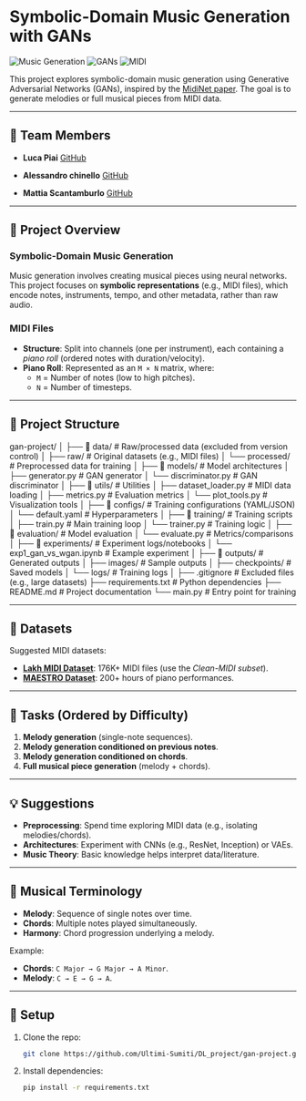 # Symbolic-Domain Music Generation with GANs

![Music Generation](https://img.shields.io/badge/domain-music%20generation-blue) 
![GANs](https://img.shields.io/badge/model-GANs-orange) 
![MIDI](https://img.shields.io/badge/data-MIDI-lightgrey)

This project explores symbolic-domain music generation using Generative Adversarial Networks (GANs), inspired by the [MidiNet paper](https://arxiv.org/abs/1703.10847). The goal is to generate melodies or full musical pieces from MIDI data.

---

## 👥 Team Members
- **Luca Piai**   [GitHub](https://github.com/luca037)   

- **Alessandro chinello** [GitHub](https://github.com/Ale10chine) 

- **Mattia Scantamburlo**  [GitHub](https://github.com/Daedalus02)  

---

## 📌 Project Overview
### Symbolic-Domain Music Generation
Music generation involves creating musical pieces using neural networks. This project focuses on **symbolic representations** (e.g., MIDI files), which encode notes, instruments, tempo, and other metadata, rather than raw audio.

### MIDI Files
- **Structure**: Split into channels (one per instrument), each containing a *piano roll* (ordered notes with duration/velocity).  
- **Piano Roll**: Represented as an `M × N` matrix, where:  
  - `M` = Number of notes (low to high pitches).  
  - `N` = Number of timesteps.  

---

## 📂 Project Structure

gan-project/
│
├── 📁 data/ # Raw/processed data (excluded from version control)
│ ├── raw/ # Original datasets (e.g., MIDI files)
│ └── processed/ # Preprocessed data for training
│
├── 📁 models/ # Model architectures
│ ├── generator.py # GAN generator
│ └── discriminator.py # GAN discriminator
│
├── 📁 utils/ # Utilities
│ ├── dataset_loader.py # MIDI data loading
│ ├── metrics.py # Evaluation metrics
│ └── plot_tools.py # Visualization tools
│
├── 📁 configs/ # Training configurations (YAML/JSON)
│ └── default.yaml # Hyperparameters
│
├── 📁 training/ # Training scripts
│ ├── train.py # Main training loop
│ └── trainer.py # Training logic
│
├── 📁 evaluation/ # Model evaluation
│ └── evaluate.py # Metrics/comparisons
│
├── 📁 experiments/ # Experiment logs/notebooks
│ └── exp1_gan_vs_wgan.ipynb # Example experiment
│
├── 📁 outputs/ # Generated outputs
│ ├── images/ # Sample outputs
│ ├── checkpoints/ # Saved models
│ └── logs/ # Training logs
│
├── .gitignore # Excluded files (e.g., large datasets)
├── requirements.txt # Python dependencies
├── README.md # Project documentation
└── main.py # Entry point for training



---

## 🎵 Datasets
Suggested MIDI datasets:  
- **[Lakh MIDI Dataset](https://colinraffel.com/projects/lmd/)**: 176K+ MIDI files (use the *Clean-MIDI subset*).  
- **[MAESTRO Dataset](https://magenta.tensorflow.org/datasets/maestro)**: 200+ hours of piano performances.  

---

## 🎯 Tasks (Ordered by Difficulty)
1. **Melody generation** (single-note sequences).  
2. **Melody generation conditioned on previous notes**.  
3. **Melody generation conditioned on chords**.  
4. **Full musical piece generation** (melody + chords).  

---

## 💡 Suggestions
- **Preprocessing**: Spend time exploring MIDI data (e.g., isolating melodies/chords).  
- **Architectures**: Experiment with CNNs (e.g., ResNet, Inception) or VAEs.  
- **Music Theory**: Basic knowledge helps interpret data/literature.  

---

## 🎼 Musical Terminology
- **Melody**: Sequence of single notes over time.  
- **Chords**: Multiple notes played simultaneously.  
- **Harmony**: Chord progression underlying a melody.  

Example:  
- **Chords**: `C Major → G Major → A Minor`.  
- **Melody**: `C → E → G → A`.  

---

## 🔧 Setup
1. Clone the repo:  
   ```bash
   git clone https://github.com/Ultimi-Sumiti/DL_project/gan-project.git

2. Install dependencies:
   ```bash  
   pip install -r requirements.txt

   
